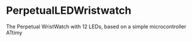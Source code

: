 # PerpetualLEDWristwatch
The Perpetual WristWatch with 12 LEDs, based on a simple microcontroller ATtimy
